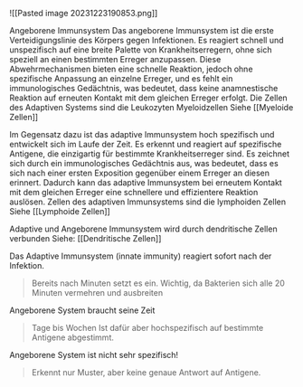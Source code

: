 
![[Pasted image 20231223190853.png]]

Angeborene Immunsystem
Das angeborene Immunsystem ist die erste Verteidigungslinie des Körpers gegen Infektionen. Es reagiert schnell und unspezifisch auf eine breite Palette von Krankheitserregern, ohne sich speziell an einen bestimmten Erreger anzupassen.
Diese Abwehrmechanismen bieten eine schnelle Reaktion, jedoch ohne spezifische Anpassung an einzelne Erreger, und es fehlt ein immunologisches Gedächtnis, was bedeutet, dass keine anamnestische Reaktion auf erneuten Kontakt mit dem gleichen Erreger erfolgt.
Die Zellen des Adaptiven Systems sind die Leukozyten Myeloidzellen
Siehe [[Myeloide Zellen]]


Im Gegensatz dazu ist das adaptive Immunsystem hoch spezifisch und entwickelt sich im Laufe der Zeit. Es erkennt und reagiert auf spezifische Antigene, die einzigartig für bestimmte Krankheitserreger sind.
Es zeichnet sich durch ein immunologisches Gedächtnis aus, was bedeutet, dass es sich nach einer ersten Exposition gegenüber einem Erreger an diesen erinnert. Dadurch kann das adaptive Immunsystem bei erneutem Kontakt mit dem gleichen Erreger eine schnellere und effizientere Reaktion auslösen.
Zellen des adaptiven Immunsystems sind die lymphoiden Zellen
Siehe [[Lymphoide Zellen]]

Adaptive und Angeborene Immunsystem wird durch dendritische Zellen verbunden
Siehe: [[Dendritische Zellen]]


Das Adaptive Immunsystem (innate immunity) reagiert sofort nach der Infektion.
> Bereits nach Minuten setzt es ein.
> Wichtig, da Bakterien sich alle 20 Minuten vermehren und ausbreiten

Angeborene System braucht seine Zeit
> Tage bis Wochen
> Ist dafür aber hochspezifisch auf bestimmte Antigene abgestimmt.

Angeborene System ist nicht sehr spezifisch!
> Erkennt nur Muster, aber keine genaue Antwort auf Antigene.